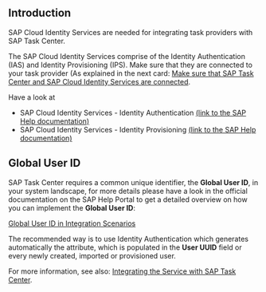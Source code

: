 ## Introduction

SAP Cloud Identity Services are needed for integrating task providers with SAP Task Center.

The SAP Cloud Identity Services comprise of the Identity Authentication (IAS) and Identity Provisioning (IPS).
Make sure that they are connected to your task provider (As explained in the next card: [Make sure that SAP Task Center and SAP Cloud Identity Services are connected](https://flpnwc-ad17b8dc3.dispatcher.hana.ondemand.com/sites/admincenter#projectboard-Display&/masterboard/4157/card/9301673).

Have a look at  

- SAP Cloud Identity Services - Identity Authentication [(link to the SAP Help documentation)](https://help.sap.com/viewer/p/IDENTITY_AUTHENTICATION)
- SAP Cloud Identity Services - Identity Provisioning [(link to the SAP Help documentation)](https://help.sap.com/viewer/product/IDENTITY_PROVISIONING/)
 
## Global User ID 

SAP Task Center requires a common unique identifier, the **Global User ID**, in your system landscape, for more details please have a look in the official documentation on the SAP Help Portal to get a detailed overview on how you can implement the **Global User ID**:

[Global User ID in Integration Scenarios](https://help.sap.com/docs/SAP_CLOUD_IDENTITY/b95c3d5bab324a3a8409eee5267a5b75/a04611df60404a248a7a8089c85b9761.html)

The recommended way is to use Identity Authentication which generates automatically the attribute, which is populated in the **User UUID** field or every newly created, imported or provisioned user.


For more information, see also: [Integrating the Service with SAP Task Center](https://help.sap.com/viewer/6d6d63354d1242d185ab4830fc04feb1/Cloud/en-US/ab5e90ebb2914be9aa145494df048a32.html).
